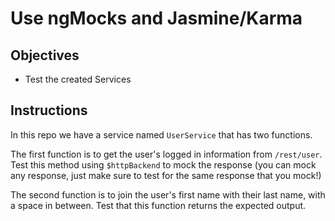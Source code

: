 # Use ngMocks and Jasmine/Karma

## Objectives

- Test the created Services

## Instructions

In this repo we have a service named `UserService` that has two functions.

The first function is to get the user's logged in information from `/rest/user`. Test this method using `$httpBackend` to mock the response (you can mock any response, just make sure to test for the same response that you mock!)

The second function is to join the user's first name with their last name, with a space in between. Test that this function returns the expected output.
